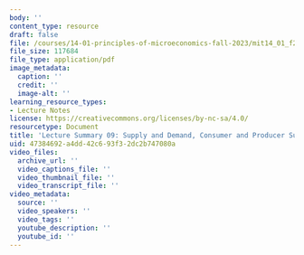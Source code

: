 ```yaml
---
body: ''
content_type: resource
draft: false
file: /courses/14-01-principles-of-microeconomics-fall-2023/mit14_01_f23_lec9.pdf
file_size: 117684
file_type: application/pdf
image_metadata:
  caption: ''
  credit: ''
  image-alt: ''
learning_resource_types:
- Lecture Notes
license: https://creativecommons.org/licenses/by-nc-sa/4.0/
resourcetype: Document
title: 'Lecture Summary 09: Supply and Demand, Consumer and Producer Surplus'
uid: 47384692-a4dd-42c6-93f3-2dc2b747080a
video_files:
  archive_url: ''
  video_captions_file: ''
  video_thumbnail_file: ''
  video_transcript_file: ''
video_metadata:
  source: ''
  video_speakers: ''
  video_tags: ''
  youtube_description: ''
  youtube_id: ''
---
```

